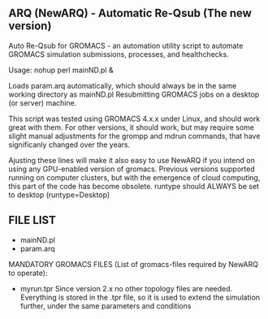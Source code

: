 ARQ (NewARQ) - Automatic Re-Qsub (The new version)
---------------------------------------------------------------------------
Auto Re-Qsub for GROMACS - an automation utility script to automate GROMACS simulation submissions, processes, and healthchecks.

Usage: nohup perl mainND.pl &

Loads param.arq automatically, which should always be in the same working directory as mainND.pl
Resubmitting GROMACS jobs on a desktop (or server) machine.

This script was tested using GROMACS 4.x.x under Linux, and should work great with them. For other versions, it should work, but may require some slight manual adjustments for the grompp and mdrun commands, that have significanly changed over the years.

Ajusting these lines will make it also easy to use NewARQ if you intend on using any GPU-enabled version of gromacs. Previous versions supported running on computer clusters, but with the emergence of cloud computing, this part of the code has become obsolete. runtype should ALWAYS be set to desktop (runtype=Desktop)

FILE LIST
---------------------------------------------------------------------------
* mainND.pl
* param.arq

MANDATORY GROMACS FILES (List of gromacs-files required by NewARQ to operate):
* myrun.tpr
Since version 2.x no other topology files are needed. Everything is stored in the .tpr file, so it is
used to extend the simulation further, under the same parameters and conditions

